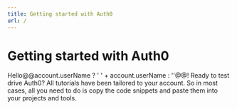 ```yaml
---
title: Getting started with Auth0
url: /
---
```


<script type="text/javascript">

  // Redirect old `/#!/..` urls to new `/quickstart/...`
  var pathname = window.location.pathname || '/';
  var hash = window.location.hash;
  var regex = /^\#\!\//;
  if ('/' === pathname && regex.test(hash)) {
    window.location = window.location.origin + hash.replace(regex, '/quickstart/');
  };

</script>

<!-- Page content -->

# Getting started with Auth0

Hello@@account.userName ? ' ' + account.userName : ''@@! Ready to test drive Auth0? All tutorials have been tailored to your account. So in most cases, all you need to do is copy the code snippets and paste them into your projects and tools.

<!-- Tutorial Navigator -->

<div class="row getting-started-logos clearfix">
  <div id="navigator-container" class="col-sm-12"></div>
</div>

<script src="https://cdn.auth0.com/tutorial-navigator/latest/build.min.js" type="text/javascript"></script>
<link href="https://cdn.auth0.com/tutorial-navigator/latest/build.min.css" type="text/css" rel="stylesheet"></link>
<script type="text/javascript" src="/js/page.min.js"></script>

<script type="text/javascript">
  (function () {
    // Initialize and render `TutorialNavigator`
    var TutorialNavigator = require('tutorial-navigator');
    var tutorial = new TutorialNavigator({
      docsDomain: document.location.origin,
      apptypes: @@JSON.stringify(quickstart.apptypes)@@,
      clientplatforms: @@JSON.stringify(quickstart.clientPlatforms)@@,
      hybridplatforms: @@JSON.stringify(quickstart.hybridPlatforms)@@,
      nativeplatforms: @@JSON.stringify(quickstart.nativePlatforms)@@,
      serverplatforms: @@JSON.stringify(quickstart.serverPlatforms)@@,
      serverapis: @@JSON.stringify(quickstart.serverApis)@@
    });

    function eqlPath (url) {
      var base = page.base() || '';
      var path = window.location.pathname.slice(base.length) || '/';
      return path === url;
    }

    /**
     * Routing
     */

    page('*', quickstartRoute);
    page('/quickstart/:apptype?', checkstate, render);
    page('/quickstart/:apptype/:platform?', checkstate, render);
    page('/quickstart/:apptype/:platform/:api?', checkstate, render);

    // Initialize routing
    // page.base('/quickstart');
    page();

    function quickstartRoute(ctx, next) {
      // Prepend `/quickstart` to routes withouth `/quickstart`
      // if(!/^\/quickstart/.test(ctx.path)) ctx.path = '/quickstart' + ctx.path;
      ctx.pathname = ctx.pathname || '/';
      // prepend quickstart if pathname is '/'
      if(/^\/$/.test(ctx.pathname)) ctx.path = '/quickstart' + ctx.path;
      next();
    }

    function checkstate(ctx, next) {
      var apptype = ctx.params.apptype || '';
      var platform = ctx.params.platform || '';
      var api = ctx.params.api || '';

      tutorial.set({
        apptype: apptype,
        nativePlatform: 'native-mobile' === apptype ? platform : '',
        hybridPlatform: 'hybrid' === apptype ? platform : '',
        clientPlatform: 'spa' === apptype ? platform : '',
        serverPlatform: 'webapp' === apptype ? platform : '',
        serverApi: 'no-api' === api || !api ? '' : api
      });

      var codevisible = ('no-api' === api || 'webapp' === apptype);
      if (!api || codevisible) tutorial.set('codevisible', codevisible);
      next();
    }

    function render(ctx, next) {
      tutorial.render('#navigator-container');
      swiftypeindex(tutorial.get('codevisible'));
      titleupdate();
    }

    /**
     * Bind tutorial changes to pushState
     */

    tutorial.on('apptype', onapptype);
    tutorial.on('apptype', titleupdate);
    tutorial.on('nativePlatform', onplatform);
    tutorial.on('nativePlatform', titleupdate);
    tutorial.on('hybridPlatform', onplatform);
    tutorial.on('hybridPlatform', titleupdate);
    tutorial.on('clientPlatform', onplatform);
    tutorial.on('clientPlatform', titleupdate);
    tutorial.on('serverPlatform', onplatform);
    tutorial.on('serverPlatform', titleupdate);
    tutorial.on('serverApi', onserverapi)
    tutorial.on('serverApi', titleupdate)
    tutorial.on('codevisible', oncodevisible);
    tutorial.on('codevisible', swiftypeindex);
    tutorial.on('codevisible', titleupdate);

    function onapptype(val, old) {
      var url = '/quickstart/:apptype'.replace(':apptype', val || '')
      if (!eqlPath(url)) return page(url);
    }

    function onplatform(val, old) {
      var url = '/quickstart/:apptype/:platform';
      var apptype = tutorial.get('apptype');
      var platform = val ? val : '';

      if (!apptype) return;

      url = url
        .replace(':apptype', apptype)
        .replace(':platform', platform)
        .replace(/\/$/, '');

      if (!eqlPath(url)) return page(url);
    }

    function onserverapi(api, old) {
      var apptype = tutorial.get('apptype');
      var platform = tutorial.get('clientPlatform')
        || tutorial.get('nativePlatform')
        || tutorial.get('hybridPlatform');

      if (!apptype) return;
      if (!platform) return;
      if (old && !api) return;

      var url = '/quickstart/:apptype/:platform/:api'
        .replace(':apptype', apptype)
        .replace(':platform', platform)
        .replace(':api', api ? api : 'no-api')
        .replace(/\/$/, '');

      if (!eqlPath(url)) return page(url);
    };

    function oncodevisible(visible, old) {
      if (!visible) return;
      var apptype = tutorial.get('apptype');
      var platform = tutorial.get('clientPlatform')
        || tutorial.get('nativePlatform')
        || tutorial.get('hybridPlatform')
        || tutorial.get('serverPlatform');
      var api = tutorial.get('serverApi');

      if (!apptype) return;
      if (!platform) return;
      if (old && !visible) return;

      var url = '/quickstart/:apptype/:platform/:api'
        .replace(':apptype', apptype)
        .replace(':platform', platform)
        .replace(':api', api
          ? api
          : ('webapp' === apptype ? '' : 'no-api'))
        .replace(/\/$/, '');

      if (!eqlPath(url)) return page(url);
    };

    function swiftypeindex (visible) {
      if (!visible) {
        return $('#tutorial-navigator .snippet').removeAttr('data-swiftype-index');
      }

      $('#tutorial-navigator .snippet[empty-if=false]').each(function() {
        $(this).attr('data-swiftype-index', 'true');
      });
    }

    // pretty printing
    tutorial.pretty(function() {
      return 'function' === typeof window.prettyPrint
        ? window.prettyPrint()
        : null;
    });

    function swiftypeindex (visible) {
      if (!visible) {
        return $('#tutorial-navigator .code-snippets').removeAttr('data-swiftype-index');
      }

      $('#tutorial-navigator .code-snippets').attr('data-swiftype-index', 'true');
    }

    function titleupdate() {
      var title = 'Quickstart for ';
      var appTitle = tutorial.get('apptype') ? tutorial.apptypeTitle() : '';
      if (!appTitle) return $('head title').html('Getting started with Auth0');

      var platformTitle = tutorial.get('nativePlatform') || tutorial.get('hybridPlatform') || tutorial.get('clientPlatform') || tutorial.get('serverPlatform')
        ? tutorial.platformTitle() : '';
      if (!platformTitle) return $('head title').html(title + appTitle);

      var apiTitle = tutorial.get('serverApi') ? tutorial.apiTitle() : '';
      if (!apiTitle && !tutorial.get('codevisible')) return $('head title').html(title +  platformTitle);
      if (!apiTitle) return $('head title').html('Getting started with ' + platformTitle);
      return $('head title').html('Getting started with ' + platformTitle + ' and ' + apiTitle);
    }

  })()
</script>

